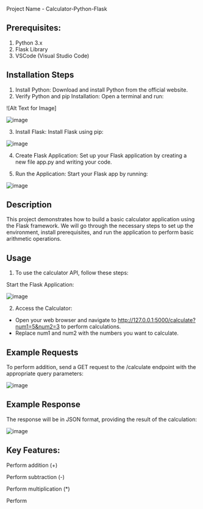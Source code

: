 Project Name - Calculator-Python-Flask


Prerequisites:
-----------------------
1) Python 3.x
2) Flask Library
3) VSCode (Visual Studio Code)

Installation Steps
-----------------------
1) Install Python: Download and install Python from the official website.
2) Verify Python and pip Installation: Open a terminal and run:

![Alt Text for Image]

![image](https://github.com/user-attachments/assets/9f6f36e9-b0a8-4ebc-9a68-77a9efb162d1)


3) Install Flask: Install Flask using pip:

![image](https://github.com/user-attachments/assets/00b34f42-ead7-44dd-8ea1-2a7f082c7afe)

4) Create Flask Application: Set up your Flask application by creating a new file app.py and writing your code.

5) Run the Application: Start your Flask app by running:

![image](https://github.com/user-attachments/assets/bca02ca9-3b13-41dd-b633-f32b3dcb55fd)


Description
-----------------------
This project demonstrates how to build a basic calculator application using the Flask framework. We will go through the necessary steps to set up the environment, install prerequisites, and run the application to perform basic arithmetic operations.

Usage
---------------------
1) To use the calculator API, follow these steps:

Start the Flask Application:

![image](https://github.com/user-attachments/assets/19325681-66b2-4eb9-8a08-d6addc0088e3)

2) Access the Calculator:

- Open your web browser and navigate to http://127.0.0.1:5000/calculate?num1=5&num2=3 to perform calculations.
- Replace num1 and num2 with the numbers you want to calculate.

Example Requests
-----------------------
To perform addition, send a GET request to the /calculate endpoint with the appropriate query parameters:

![image](https://github.com/user-attachments/assets/5b95077a-de2f-4b81-bb9f-48428f0595bb)

Example Response
----------------------
The response will be in JSON format, providing the result of the calculation:

![image](https://github.com/user-attachments/assets/63bf930e-428f-4ff8-ba70-4b795d21eba8)


Key Features:
--------------------------
Perform addition (+)

Perform subtraction (-)

Perform multiplication (*)

Perform

